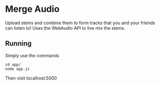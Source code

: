 # Merge Audio
Upload stems and combine them to form tracks that you and your friends can listen to!  Uses the WebAudio API to live mix the stems.

## Running
Simply use the commands
```
cd app/
node app.js
```

Then visit localhost:5000
